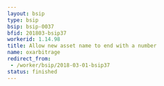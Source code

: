 ```yaml
---
layout: bsip
type: bsip
bsip: bsip-0037
bfid: 201803-bsip37
workerid: 1.14.98
title: Allow new asset name to end with a number
name: oxarbitrage
redirect_from: 
 - /worker/bsip/2018-03-01-bsip37
status: finished
---
```

